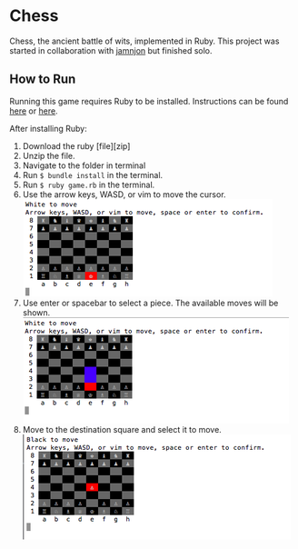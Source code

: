 # Chess

Chess, the ancient battle of wits, implemented in Ruby. This project was started in collaboration with [jamnjon][jamnjon] but finished solo.

[jamnjon]: https://github.com/jamnjon

## How to Run

Running this game requires Ruby to be installed. Instructions can be found [here][ruby1] or [here][ruby2].

[ruby1]: http://installrails.com/
[ruby2]: https://www.ruby-lang.org/en/documentation/installation/

After installing Ruby:

1. Download the ruby [file][zip]
2. Unzip the file.
3. Navigate to the folder in terminal
4. Run `$ bundle install` in the terminal.
5. Run `$ ruby game.rb` in the terminal.
6. Use the arrow keys, WASD, or vim to move the cursor.  
![screenshot1](https://github.com/SpruceWillis/chess/blob/master/screenshots/chess1.png)
7. Use enter or spacebar to select a piece. The available moves will be shown.  
![screenshot2](https://github.com/SpruceWillis/chess/blob/master/screenshots/chess2.png)
8. Move to the destination square and select it to move.  
![screenshot3](https://github.com/SpruceWillis/chess/blob/master/screenshots/chess3.png)
